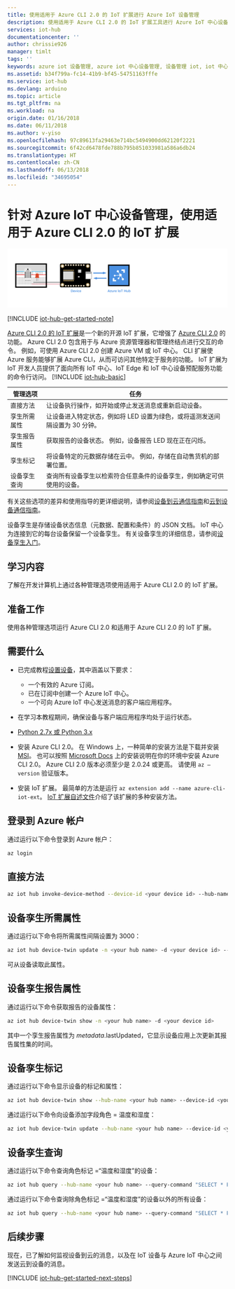 ```yaml
---
title: 使用适用于 Azure CLI 2.0 的 IoT 扩展进行 Azure IoT 设备管理
description: 使用适用于 Azure CLI 2.0 的 IoT 扩展工具进行 Azure IoT 中心设备管理，特点是使用直接方法并提供孪生所需的属性管理选项。
services: iot-hub
documentationcenter: ''
author: chrissie926
manager: timlt
tags: ''
keywords: azure iot 设备管理, azure iot 中心设备管理, 设备管理 iot, iot 中心设备管理
ms.assetid: b34f799a-fc14-41b9-bf45-54751163fffe
ms.service: iot-hub
ms.devlang: arduino
ms.topic: article
ms.tgt_pltfrm: na
ms.workload: na
origin.date: 01/16/2018
ms.date: 06/11/2018
ms.author: v-yiso
ms.openlocfilehash: 97c89613fa29463e714bc5494900dd62120f2221
ms.sourcegitcommit: 6f42cd6478fde788b795b851033981a586a6db24
ms.translationtype: HT
ms.contentlocale: zh-CN
ms.lasthandoff: 06/13/2018
ms.locfileid: "34695054"
---
```

# <a name="use-the-iot-extension-for-azure-cli-20-for-azure-iot-hub-device-management"></a>针对 Azure IoT 中心设备管理，使用适用于 Azure CLI 2.0 的 IoT 扩展

![端到端关系图](media/iot-hub-get-started-e2e-diagram/2.png)

[!INCLUDE [iot-hub-get-started-note](../../includes/iot-hub-get-started-note.md)]

[Azure CLI 2.0 的 IoT 扩展](https://github.com/Azure/azure-iot-cli-extension)是一个新的开源 IoT 扩展，它增强了 [Azure CLI 2.0](/cli/overview?view=azure-cli-latest) 的功能。 Azure CLI 2.0 包含用于与 Azure 资源管理器和管理终结点进行交互的命令。 例如，可使用 Azure CLI 2.0 创建 Azure VM 或 IoT 中心。 CLI 扩展使 Azure 服务能够扩展 Azure CLI，从而可访问其他特定于服务的功能。 IoT 扩展为 IoT 开发人员提供了面向所有 IoT 中心、IoT Edge 和 IoT 中心设备预配服务功能的命令行访问。
[!INCLUDE [iot-hub-basic](../../includes/iot-hub-basic-whole.md)]

| 管理选项          | 任务                                                                                                                            |
|----------------------------|---------------------------------------------------------------------------------------------------------------------------------|
| 直接方法             | 让设备执行操作，如开始或停止发送消息或重新启动设备。                                        |
| 孪生所需属性    | 让设备进入特定状态，例如将 LED 设置为绿色，或将遥测发送间隔设置为 30 分钟。         |
| 孪生报告属性   | 获取报告的设备状态。 例如，设备报告 LED 现在正在闪烁。                                    |
| 孪生标记                  | 将设备特定的元数据存储在云中。 例如，存储在自动售货机的部署位置。                         |
| 设备孪生查询        | 查询所有设备孪生以检索符合任意条件的设备孪生，例如确定可供使用的设备。 |

有关这些选项的差异和使用指导的更详细说明，请参阅[设备到云通信指南](iot-hub-devguide-d2c-guidance.md)和[云到设备通信指南](iot-hub-devguide-c2d-guidance.md)。

设备孪生是存储设备状态信息（元数据、配置和条件）的 JSON 文档。 IoT 中心为连接到它的每台设备保留一个设备孪生。 有关设备孪生的详细信息，请参阅[设备孪生入门](iot-hub-node-node-twin-getstarted.md)。

## <a name="what-you-learn"></a>学习内容

了解在开发计算机上通过各种管理选项使用适用于 Azure CLI 2.0 的 IoT 扩展。

## <a name="what-you-do"></a>准备工作

使用各种管理选项运行 Azure CLI 2.0 和适用于 Azure CLI 2.0 的 IoT 扩展。

## <a name="what-you-need"></a>需要什么

- 已完成教程[设置设备](iot-hub-raspberry-pi-kit-node-get-started.md)，其中涵盖以下要求：
  - 一个有效的 Azure 订阅。
  - 已在订阅中创建一个 Azure IoT 中心。
  - 一个可向 Azure IoT 中心发送消息的客户端应用程序。

- 在学习本教程期间，确保设备与客户端应用程序均处于运行状态。

- [Python 2.7x 或 Python 3.x](https://www.python.org/downloads/)

- 安装 Azure CLI 2.0。 在 Windows 上，一种简单的安装方法是下载并安装 [MSI](https://aka.ms/InstallAzureCliWindows)。 也可以按照 [Microsoft Docs](/cli/install-azure-cli?view=azure-cli-latest) 上的安装说明在你的环境中安装 Azure CLI 2.0。 Azure CLI 2.0 版本必须至少是 2.0.24 或更高。 请使用 `az –version` 验证版本。 

- 安装 IoT 扩展。 最简单的方法是运行 `az extension add --name azure-cli-iot-ext`。 [IoT 扩展自述文件](https://github.com/Azure/azure-iot-cli-extension/blob/master/README.md)介绍了该扩展的多种安装方法。


## <a name="log-in-to-your-azure-account"></a>登录到 Azure 帐户

通过运行以下命令登录到 Azure 帐户：

```bash
az login
```

## <a name="direct-methods"></a>直接方法

```bash
az iot hub invoke-device-method --device-id <your device id> --hub-name <your hub name> --method-name <the method name> --method-payload <the method payload>
```

## <a name="device-twin-desired-properties"></a>设备孪生所需属性

通过运行以下命令将所需属性间隔设置为 3000：

```bash
az iot hub device-twin update -n <your hub name> -d <your device id> --set properties.desired.interval = 3000
```

可从设备读取此属性。

## <a name="device-twin-reported-properties"></a>设备孪生报告属性

通过运行以下命令获取报告的设备属性：

```bash
az iot hub device-twin show -n <your hub name> -d <your device id>
```

其中一个孪生报告属性为 $metadata.$lastUpdated，它显示设备应用上次更新其报告属性集的时间。

## <a name="device-twin-tags"></a>设备孪生标记

通过运行以下命令显示设备的标记和属性：

```bash
az iot hub device-twin show --hub-name <your hub name> --device-id <your device id>
```

通过运行以下命令向设备添加字段角色 = 温度和湿度：

```bash
az iot hub device-twin update --hub-name <your hub name> --device-id <your device id> --set tags = '{"role":"temperature&humidity"}}'
```

## <a name="device-twin-queries"></a>设备孪生查询

通过运行以下命令查询角色标记 =“温度和湿度”的设备：

```bash
az iot hub query --hub-name <your hub name> --query-command "SELECT * FROM devices WHERE tags.role = 'temperature&humidity'"
```

通过运行以下命令查询除角色标记 =“温度和湿度”的设备以外的所有设备：

```bash
az iot hub query --hub-name <your hub name> --query-command "SELECT * FROM devices WHERE tags.role != 'temperature&humidity'"
```

## <a name="next-steps"></a>后续步骤

现在，已了解如何监视设备到云的消息，以及在 IoT 设备与 Azure IoT 中心之间发送云到设备的消息。

[!INCLUDE [iot-hub-get-started-next-steps](../../includes/iot-hub-get-started-next-steps.md)]